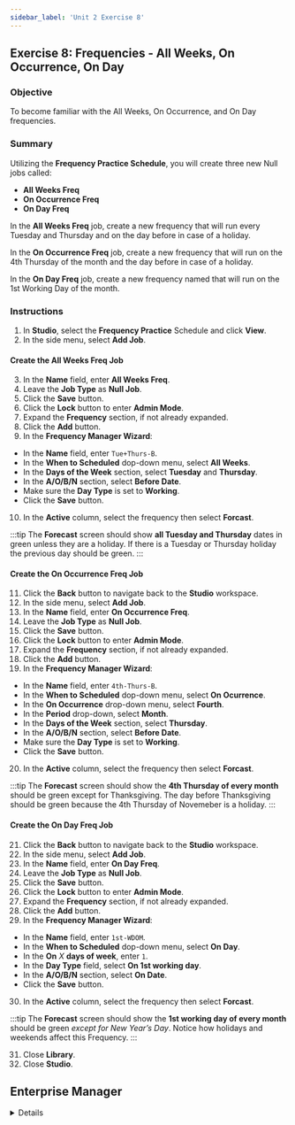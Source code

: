 ```yaml
---
sidebar_label: 'Unit 2 Exercise 8'
---
```


## Exercise 8: Frequencies - All Weeks, On Occurrence, On Day

### Objective

To become familiar with the All Weeks, On Occurrence, and On Day frequencies.

### Summary

Utilizing the **Frequency Practice Schedule**, you will create three new Null jobs called:

* **All Weeks Freq**
* **On Occurrence Freq**
* **On Day Freq**

In the **All Weeks Freq** job, create a new frequency that will run every Tuesday and Thursday and on the day before in case of a holiday.

In the **On Occurrence Freq** job, create a new frequency that will run on the 4th Thursday of the month and the day before in case of a holiday.

In the **On Day Freq** job, create a new frequency named that will run on the 1st Working Day of the month.

### Instructions

1.	In **Studio**, select the **Frequency Practice** Schedule and click **View**.
2.	In the side menu, select **Add Job**.

#### Create the All Weeks Freq Job

3. In the **Name** field, enter **All Weeks Freq**.
4. Leave the **Job Type** as **Null Job**.
5. Click the **Save** button.
6. Click the **Lock** button to enter **Admin Mode**.
7. Expand the **Frequency** section, if not already expanded.
8. Click the **Add** button.
9. In the **Frequency Manager Wizard**:
  * In the **Name** field, enter ```Tue+Thurs-B```.
  * In the **When to Scheduled** dop-down menu, select **All Weeks**.
  * In the **Days of the Week** section, select **Tuesday** and **Thursday**.
  * In the **A/O/B/N** section, select **Before Date**.
  * Make sure the **Day Type** is set to **Working**.
  * Click the **Save** button.
10. In the **Active** column, select the frequency then select **Forcast**.

:::tip
The **Forecast** screen should show **all Tuesday and Thursday** dates in green unless they are a holiday. If there is a Tuesday or Thursday holiday the previous day should be green.
:::

#### Create the On Occurrence Freq Job

11. Click the **Back** button to navigate back to the **Studio** workspace.
12. In the side menu, select **Add Job**.
13. In the **Name** field, enter **On Occurrence Freq**.
14. Leave the **Job Type** as **Null Job**.
15. Click the **Save** button.
16. Click the **Lock** button to enter **Admin Mode**.
17. Expand the **Frequency** section, if not already expanded.
18. Click the **Add** button.
19. In the **Frequency Manager Wizard**:
  * In the **Name** field, enter ```4th-Thurs-B```.
  * In the **When to Scheduled** dop-down menu, select **On Ocurrence**.
  * In the **On Occurrence** drop-down menu, select **Fourth**.
  * In the **Period** drop-down, select **Month**.
  * In the **Days of the Week** section, select **Thursday**.
  * In the **A/O/B/N** section, select **Before Date**.
  * Make sure the **Day Type** is set to **Working**.
  * Click the **Save** button.
20. In the **Active** column, select the frequency then select **Forcast**.

:::tip
The **Forecast** screen should show the **4th Thursday of every month** should be green except for Thanksgiving. The day before Thanksgiving should be green because the 4th Thursday of Novemeber is a holiday.
:::

#### Create the On Day Freq Job

21. Click the **Back** button to navigate back to the **Studio** workspace.
22. In the side menu, select **Add Job**.
23. In the **Name** field, enter **On Day Freq**.
24. Leave the **Job Type** as **Null Job**.
25. Click the **Save** button.
26. Click the **Lock** button to enter **Admin Mode**.
27. Expand the **Frequency** section, if not already expanded.
28. Click the **Add** button.
29. In the **Frequency Manager Wizard**:
  * In the **Name** field, enter ```1st-WDOM```.
  * In the **When to Scheduled** dop-down menu, select **On Day**.
  * In the **On** *X* **days of week**, enter ```1```.
  * In the **Day Type** field, select **On 1st working day**.
  * In the **A/O/B/N** section, select **On Date**.
  * Click the **Save** button.
30. In the **Active** column, select the frequency then select **Forcast**.

:::tip
The **Forecast** screen should show the **1st working day of every month** should be green _except for New Year’s Day_. Notice how holidays and weekends affect this Frequency.
:::

31. Close **Library**.
32. Close **Studio**.



## Enterprise Manager

<details>


:::tip [Walkthrough Video - Unit 2 Exercise 8](../static/videobasic/U2E8.mp4)

:::

1.	Open the **Job Master**.
2.	Select the **Frequency Practice** Schedule from the **Schedule** drop-down menu.
3.	Click the **Add** button to add a Null Job.
4.	Enter **Daily Frequency Practice** in the **Name** text field.
5.	Click the **Save** button.
6.	Repeat Steps 3-5 creating two more Null Jobs:
  *	**On Occurrence Frequency Practice**
  *	**On Day Frequency Practice**
7.	Frequency: **All Weeks**
  *	Select **Daily Frequency Practice** in the Job Name drop-down menu.
  *	Click on the **Frequency** tab.
  *	Click the **Add** button below the **Frequency List**.
  *	Click the **Create new frequency** radio button.
  *	Type **Tue+Thu-B** in the Frequency Name field.
  *	Click **Next**.
  *	Select the **All Weeks** radio button.
  *	Mark the checkboxes next to **Tuesday** and **Thursday** in the **Days of the Week** parameter.
  *	Click the **Forecast** Button.
  *	Move the **Forecast** and **Frequency Definition Wizard** screens so that you can see both.
  *	The F**orecast** screen should show all Tuesday and Thursday dates in green unless they are a holiday. If there is a Tuesday or Thursday holiday the previous day should be green.
  *	Change the **A/O/B/N** setting from **Before Date** to **After Date** and notice the change in your Forecast screen.
  *	Next change the **A/O/B/N** setting to **On Date**, and then **Not Schedule** to see what those settings do.
  *	Finally change the **A/O/B/N** back to **Before Date**.
  *	Click **Finish**
8.	Frequency: **On Occurrence**
  *	Select **On Occurrence Frequency Practice** in the Job Name drop-down menu.
  *	While in the Frequency Screen, click the **Add** button below the **Frequency List**.
  *	Click the **Create new Frequency** radio button.
  *	Type **4th-Thu-B** in the **Frequency Name** field.
  *	Click **Next**.
  *	Select the **On Occurrence** radio button.
  *	Mark the checkbox next to **Thursday** in the **Days of the Week** parameter.
  *	Select the **4th** radio button for the **On Occurrence** parameter in the lower right side of the screen.
  *	Leave the **A/O/B/N** setting on **Before Date**
  *	Click the **Forecast** Button.
  *	Move the **Forecast** and **Frequency Definition** Wizard screens so that you can see both.
  *	On the **Forecast** screen, the 4th Thursday of every month should be green except for Thanksgiving. The day before Thanksgiving should be green.
  *	Click **Finish**.
9.	Frequency: **On Day**
  *	Select **On Day Frequency Practice** in the Job Name drop-down menu
  *	While in the Frequency Screen, click the **Add** button below the **Frequency List**. 
  *	Click the **Create new Frequency** radio button.
  *	Type **1st-day-of-month-wk** in the **Frequency Name** field.
  *	Click **Next**.
  *	Select the **On Day** radio button.
  *	Leave **Month Days** set to **On ```1``` Day**.
  *	Select the **1st Working day** radio button for the **Day Type** parameter under Month Days.
  *	Click the **Forecast** Button.
  *	Move the **Forecast** and **Frequency Definition Wizard** screens so that you can see both.
  *	On the **Forecast screen**, the **1st working day of every month** should be green _except for New Year’s Day_. Notice how holidays and weekends affect this Frequency.
  *	Click **Finish**.

</details>